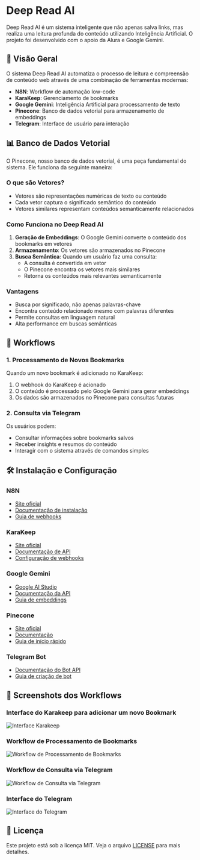 # Deep Read AI

Deep Read AI é um sistema inteligente que não apenas salva links, mas realiza uma leitura profunda do conteúdo utilizando Inteligência Artificial. O projeto foi desenvolvido com o apoio da Alura e Google Gemini.

## 🚀 Visão Geral

O sistema Deep Read AI automatiza o processo de leitura e compreensão de conteúdo web através de uma combinação de ferramentas modernas:

- **N8N**: Workflow de automação low-code
- **KaraKeep**: Gerenciamento de bookmarks
- **Google Gemini**: Inteligência Artificial para processamento de texto
- **Pinecone**: Banco de dados vetorial para armazenamento de embeddings
- **Telegram**: Interface de usuário para interação

## 📊 Banco de Dados Vetorial

O Pinecone, nosso banco de dados vetorial, é uma peça fundamental do sistema. Ele funciona da seguinte maneira:

### O que são Vetores?
- Vetores são representações numéricas de texto ou conteúdo
- Cada vetor captura o significado semântico do conteúdo
- Vetores similares representam conteúdos semanticamente relacionados

### Como Funciona no Deep Read AI
1. **Geração de Embeddings**: O Google Gemini converte o conteúdo dos bookmarks em vetores
2. **Armazenamento**: Os vetores são armazenados no Pinecone
3. **Busca Semântica**: Quando um usuário faz uma consulta:
   - A consulta é convertida em vetor
   - O Pinecone encontra os vetores mais similares
   - Retorna os conteúdos mais relevantes semanticamente

### Vantagens
- Busca por significado, não apenas palavras-chave
- Encontra conteúdo relacionado mesmo com palavras diferentes
- Permite consultas em linguagem natural
- Alta performance em buscas semânticas

## 🔄 Workflows

### 1. Processamento de Novos Bookmarks

Quando um novo bookmark é adicionado no KaraKeep:
1. O webhook do KaraKeep é acionado
2. O conteúdo é processado pelo Google Gemini para gerar embeddings
3. Os dados são armazenados no Pinecone para consultas futuras

### 2. Consulta via Telegram

Os usuários podem:
- Consultar informações sobre bookmarks salvos
- Receber insights e resumos do conteúdo
- Interagir com o sistema através de comandos simples

## 🛠️ Instalação e Configuração

### N8N
- [Site oficial](https://n8n.io/)
- [Documentação de instalação](https://docs.n8n.io/hosting/)
- [Guia de webhooks](https://docs.n8n.io/workflows/components/nodes/n8n-nodes-base.webhook/)

### KaraKeep
- [Site oficial](https://karakeep.com/)
- [Documentação de API](https://karakeep.com/docs/api)
- [Configuração de webhooks](https://karakeep.com/docs/webhooks)

### Google Gemini
- [Google AI Studio](https://makersuite.google.com/app/apikey)
- [Documentação da API](https://ai.google.dev/docs)
- [Guia de embeddings](https://ai.google.dev/docs/embeddings_guide)

### Pinecone
- [Site oficial](https://www.pinecone.io/)
- [Documentação](https://docs.pinecone.io/)
- [Guia de início rápido](https://docs.pinecone.io/docs/quickstart)

### Telegram Bot
- [Documentação do Bot API](https://core.telegram.org/bots/api)
- [Guia de criação de bot](https://core.telegram.org/bots/tutorial)

## 📸 Screenshots dos Workflows

### Interface do Karakeep para adicionar um novo Bookmark
![Interface Karakeep](docs/img/Screenshot%202025-05-17%20at%2022.47.57.png)

### Workflow de Processamento de Bookmarks
![Workflow de Processamento de Bookmarks](docs/img/Screenshot%202025-05-17%20at%2022.51.25.png)

### Workflow de Consulta via Telegram
![Workflow de Consulta via Telegram](docs/img/Screenshot%202025-05-17%20at%2022.51.56.png)

### Interface do Telegram
![Interface do Telegram](docs/img/Screenshot%202025-05-17%20at%2023.20.46.png)

## 📝 Licença

Este projeto está sob a licença MIT. Veja o arquivo [LICENSE](LICENSE) para mais detalhes.
